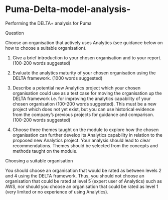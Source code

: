 # Puma-Delta-model-analysis-
Performing the DELTA+ analysis for Puma 

Question 

Choose an organisation that actively uses Analytics (see guidance below on how to choose a suitable organisation).

1. Give a brief introduction to your chosen organisation and to your report.  (100-200 words suggested)
   
2. Evaluate the analytics maturity of your chosen organisation using the DELTA framework.  (1000 words suggested)

3. Describe a potential new Analytics project which your chosen organisation could use as a test case for moving the organisation up the DELTA framework i.e. for improving the analytics capability of your chosen organisation (100-200 words suggested). This must be a new project which does not yet exist, but you can use historical evidence from the company’s previous projects for guidance and comparison.  (100-200 words suggested)

4. Choose three themes taught on the module to explore how the chosen organisation can further develop its Analytics capability in relation to the proposed new Analytics project. Your analysis should lead to clear recommendations. Themes should be selected from the concepts and methods taught on the module.

Choosing a suitable organisation 

You should choose an organisation that would be rated as between levels 2 and 4 using the DELTA framework. Thus, you should not choose an organisation that could be rated at level 5 (expert user of Analytics) such as AWS, nor should you choose an organisation that could be rated as level 1 (very limited or no experience of using Analytics).
